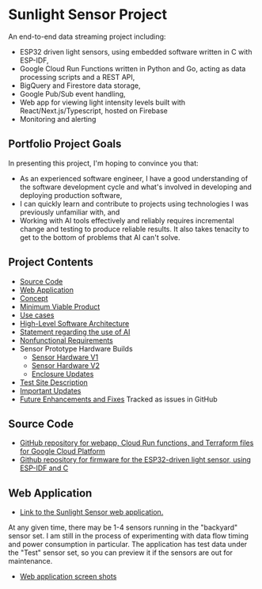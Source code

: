 # Sunlight Sensor Project

An end-to-end data streaming project including:

- ESP32 driven light sensors, using embedded software written in C with ESP-IDF, 
- Google Cloud Run Functions written in Python and Go, acting as data processing scripts and a REST API,
- BigQuery and Firestore data storage,
- Google Pub/Sub event handling,
- Web app for viewing light intensity levels built with React/Next.js/Typescript, hosted on Firebase
- Monitoring and alerting

## Portfolio Project Goals

In presenting this project, I'm hoping to convince you that:

- As an experienced software engineer, I have a good understanding of the software development cycle and what's involved in developing and deploying production software,
- I can quickly learn and contribute to projects using technologies I was previously unfamiliar with, and
- Working with AI tools effectively and reliably requires incremental change and testing to produce reliable results.  It also takes tenacity to get to the bottom of problems that AI can't solve.

## Project Contents

- [Source Code](#source-code)
- [Web Application](#web-application)
- [Concept](Concept.md)
- [Minimum Viable Product](MinimumViableProduct.md)
- [Use cases](UseCases.md)
- [High-Level Software Architecture](Architecture.md)
- [Statement regarding the use of AI](UseOfAI.md)
- [Nonfunctional Requirements](Nonfunctional.md)
- Sensor Prototype Hardware Builds
  - [Sensor Hardware V1](SensorHardwareV1)
  - [Sensor Hardware V2](SensorHardwareV2)
  - [Enclosure Updates](EnclosureUpdates.md)
- [Test Site Description](Site.md)
- [Important Updates](ImportantUpdates.md)
- [Future Enhancements and Fixes](https://github.com/users/kden/projects/1) Tracked as issues in GitHub

## Source Code

- [GitHub repository for webapp, Cloud Run functions, and Terraform files for Google Cloud Platform
  ](https://github.com/kden/sunlight_sensor_gcp)
- [Github repository for firmware for the ESP32-driven light sensor, using ESP-IDF and C
  ](https://github.com/kden/esp32_sunlight_sensor)

## Web Application

- [Link to the Sunlight Sensor web application.](https://sunlight.codepaw.com/)

At any given time, there may be 1-4 sensors running in the "backyard" sensor set.  I am still in the process of experimenting with data flow timing and power consumption in particular.  The application has test data under the "Test" sensor set, so you can preview it if the sensors are out for maintenance.

- [Web application screen shots](WebappScreenshots.md)
